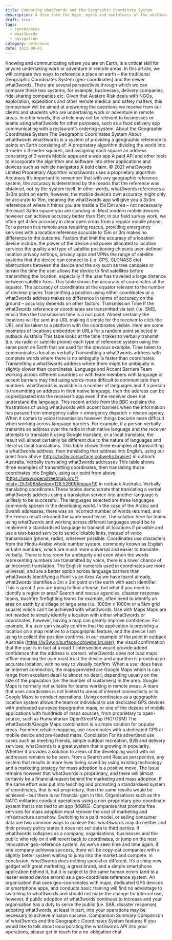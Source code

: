 ```yaml
---
title: Comparing what3words and the Geographic Coordinate System
description: A dive into the hype, myths and usefulness of the what3words coordinates system
draft: true
tags:
  - coordinates
  - what3words
  - navigation
category: reference
date: 2023-08-01 
---
```


Knowing and communicating where you are on Earth, is a critical skill for anyone undertaking work or adventure in remote areas. In this article, we will compare two ways to reference a place on earth – the traditional Geographic Coordinates System (geo-coordinates) and the newer what3words.
There are several perspectives through which we can compare these two systems, for example, businesses, delivery companies, ride-sharing companies etc. Given that Austere Risk deals with NGOs, exploration, expeditions and other remote medical and safety matters, this comparison will be aimed at answering the questions we receive from our clients and students who are undertaking work or adventure in remote areas. In other words, this article may not be relevant to businesses or teams using what3words for other purposes, such as a food delivery app communicating with a restaurant’s ordering system.
About the Geographic Coordinates System
The Geographic Coordinates System
About what3words
what3words is a system of providing a geographic reference to points on Earth consisting of:
A proprietary algorithm dividing the world into 3-meter x 3-meter squares, and assigning each square an address consisting of 3 words
Mobile apps and a web app
A paid API and other tools to incorporate the algorithm and software into other applications and devices such as vehicle navigators
A bold claim. © 2021 what3words Limited
Proprietary Algorithm
what3words uses a proprietary algorithm
Accuracy
It’s important to remember that with any geographic reference system, the accuracy is determined by the means that the reference was obtained, not by the system itself. In other words, what3words references a 3x3m point on earth, however, the mobile device’s own accuracy might only be accurate to 15m, meaning the what3words app will give you a 3x3m reference of where it thinks you are inside a 15x15m area – not necessarily the exact 3x3m square you are standing in. Most modern mobile devices however can achieve accuracy better than 15m; in our field survey work, we often get 4-5m accuracy in clear open areas from a regular mobile phone. For a person in a remote area requiring rescue, providing emergency services with a location reference accurate to 15m or 3m makes no difference to the outcome.
Factors that limit the accuracy of a location device include:
the power of the device and power allocated to location services
the quality and type of satellite positioning chipsets
user-defined location privacy settings, privacy apps and VPNs
the range of satellite systems that the device can connect to (i.e. GPS, GLONASS etc)
obstructions between the device and the sky such as tree canopies or terrain
the time the user allows the device to find satellites before transmitting the location, especially if the user has travelled a large distance between satellite fixes.
This table shows the accuracy of coordinates at the equator.
The accuracy of coordinates at the equator relevant to the number of decimal places
Transmitting a position using either coordinates or a what3words address makes no difference in terms of accuracy on the ground – accuracy depends on other factors.
Transmission Time
If the what3words reference or coordinates are transmitted via text (i.e. SMS, email) then the transmission time is a null point. Almost certainly the locations will be sent in a URL making it simple for the receiver to click the URL and be taken to a platform with the coordinates visible.
Here are some examples of locations embedded in URLs for a random point selected in outback Australia
This table looks at the time it takes to verbally transmit (i.e. via radio or satellite phone) each type of reference system using the same point on Earth that we used for the previous example.
Time taken to communicate a location verbally
Transmitting a what3words address with complete words where there is no ambiguity is faster than coordinates. Transmitting a what3words address where there might be ambiguity is slightly slower than coordinates.
Language and Accent Barriers
Team working across different countries or with team members with language or accent barriers may find using words more difficult to communicate than numbers. what3words is available in a number of languages and if a person is transmitting an address in their native language, then the address can be copied/pasted into the receiver’s app even if the receiver does not understand the language. This recent article from the BBC explains the frustrations of using what3words with accent barriers when the information has passed from emergency caller > emergency dispatch > rescue agency.
When it comes to voice transmission however things become more difficult when working across language barriers. For example, if a person verbally transmits an address over the radio in their native language and the receiver attempts to translate it using Google translate, or a local translator, the result will almost certainly be different due to the nature of languages and literal vs local translations.
This table shows three examples of transmitting a what3words address, then translating that address into English, using our point from above (https://w3w.co/surface.cobwebs.bruiser) in outback Australia.
Verbally translating what3words addresses
This table shows three examples of transmitting coordinates, then translating those coordinates into English, using our point from above (https://www.openstreetmap.org/?mlat=-25.15985&mlon=128.52609#map=19) in outback Australia.
Verbally translating coordinates
These tables demonstrate that translating a verbal what3words address using a translation service into another language is unlikely to be successful. The languages selected are three languages commonly spoken in the developing world. In the case of the Arabic and Swahili addresses, there was an incorrect number of words returned, and the French result returned the same word twice. The solution here for teams using what3words and working across different languages would be to implement a standardised language to transmit all locations if possible and use a text-based service to send clickable links, instead of voice transmission (phone, radio), wherever possible.
Coordinates use characters from the Hindu-Arabic whole number system, commonly known as English or Latin numbers, which are much more universal and easier to translate verbally. There is less room for ambiguity and even when the words representing numbers are transmitted by voice, there is a lower chance of an incorrect translation.
The English numerals used in coordinates are more universal, and are a better option across language barriers than what3words
Identifying a Point vs an Area
As we have learnt already, what3words identifies a 3m x 3m point on the earth with each identifier. This is great if you are trying to find a house, but what if you need to identify a region or area? Search and rescue agencies, disaster response teams, bushfire firefighting teams for example, often need to identify an area on earth by a village or large area (i.e. 1000m x 1000m or a 5km grid square) which can’t be achieved with what3words.
Use with Maps
Maps are not needed to simply identify a location with either what3words or coordinates, however, having a map can greatly improve confidence. For example, if a user can visually confirm that the application is providing a location on a map relative to a topographic feature, and the device I am using to collect the position confirms. In our example of the point in outback Australia (https://w3w.co/surface.cobwebs.bruiser), the visual confirmation that the user is in fact at a road T intersection would provide added confidence that the address is correct.
what3words does not load maps offline meaning the user must trust the device and algorithm is providing an accurate location, with no way to visually confirm. When a user does have an internet connection, the maps provided are Google Maps which is can range from excellent detail to almost no detail, depending usually on the size of the population (i.e. the number of customers) in the area. Google Maps is normally not suitable for teams working in remote areas.
A team that uses coordinates is not limited to areas of internet connectivity or to Google Maps to conduct operations. Using coordinates as a geographic location system allows the team or individual to use dedicated GPS devices with preloaded surveyed topographic maps, or one of the dozens of mobile applications with hundreds of maps sources, from proprietary to open-source, such as Humanitarian OpenStreetMap (HOTOSM)
The what3words/Google Maps combination is a simple solution for popular areas. For more reliable mapping, use coordinates with a dedicated GPS or mobile device and pre-loaded maps.
Conclusion
For its advertised use cases such as meeting friends, simple outdoor recreation, B2B and delivery services, what3words is a great system that is growing in popularity. Whether it provides a solution to areas of the developing world with no addresses remains to be seen. From a Search and Rescue perspective, any system that results in more lives being saved by using existing technology and a marketing strategy for mass adoption is a positive move. The issue remains however that what3words is proprietary, and there will almost certainly be a financial reason behind the marketing and mass adoption. If the same effort was put into teaching and promoting a standardised system of coordinates, that is not proprietary, then the same results would be achieved – but there is no financial gain in this.
Organisations such as the NATO militaries conduct operations using a non-proprietary geo-coordinate system that is not tied to an app (MGRS). Companies that promote free services for mass adoption must recover the cost of marketing and infrastructure somehow. Switching to a paid model, or selling consumer data are two common ways to achieve this. what3words may do neither and their privacy policy states it does not sell data to third parties. If what3words collapses as a company, organisations, businesses and the public who rely on it will revert back to coordinates, or jump on the next ‘innovative’ geo-reference system. As we’ve seen time and time again, if one company achieves success, there will be copy-cat companies with a slightly better system waiting to jump into the market and compete.
In conclusion, what3words does nothing special or different. It’s a shiny new gadget with great marketing, a great brand, and a simple smartphone application behind it, but it is subject to the same human errors (and to a lesser extend device errors) as a geo-coordinate reference system. An organisation that uses geo-coordinates with maps, dedicated GPS devices or smartphone apps, and conducts basic training will find no advantage to switching to what3words and should not make the change for internal use, however, if public adoption of what3words continues to increase and your organisation has a duty to serve the public (i.e. SAR, disaster response), adopting what3words, at least in part, into your operations may be necessary to achieve mission success.
Comparison Summary
Comparison of what3words and the Geographic Coordinates System features
If you would like to talk about incorporating the what3words API into your operations, please get in touch for a no-obligation chat.
